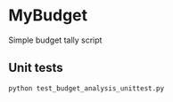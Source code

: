# MyBudget
Simple budget tally script
## Unit tests
```
python test_budget_analysis_unittest.py
```
